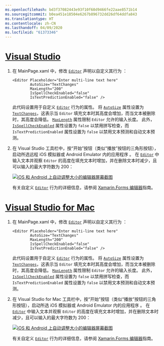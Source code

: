 ```yaml
---
ms.openlocfilehash: bd3f37082443e93f10f60d9466fe22aae8571b14
ms.sourcegitcommit: b0ea451e18504e6267b896732dd26df64ddfa843
ms.translationtype: HT
ms.contentlocale: zh-CN
ms.lasthandoff: 04/09/2020
ms.locfileid: "61373346"
---
```

# <a name="visual-studio"></a>[Visual Studio](#tab/vswin)

1. 在 MainPage.xaml 中，修改 [`Editor`](xref:Xamarin.Forms.Editor) 声明以自定义其行为  ：

    ```xaml
    <Editor Placeholder="Enter multi-line text here"
            AutoSize="TextChanges"
            MaxLength="200"
            IsSpellCheckEnabled="false"
            IsTextPredictionEnabled="false" />
    ```

    此代码设置用于自定义 [`Editor`](xref:Xamarin.Forms.Editor) 行为的属性。 将 [`AutoSize`](xref:Xamarin.Forms.Editor.AutoSize) 属性设置为 [`TextChanges`](xref:Xamarin.Forms.EditorAutoSizeOption.TextChanges)，这表示当 `Editor` 填充文本时其高度会增加，而当文本被删除时，其高度会降低。 [`MaxLength`](xref:Xamarin.Forms.InputView.MaxLength) 属性限制 `Editor` 允许的输入长度。 此外，[`IsSpellCheckEnabled`](xref:Xamarin.Forms.InputView.IsSpellCheckEnabled) 属性设置为 `false` 以禁用拼写检查，而 `IsTextPredictionEnabled` 属性设置为 `false` 以禁用文本预测和自动文本预测。

1. 在 Visual Studio 工具栏中，按“开始”按钮（类似“播放”按钮的三角形按钮），启动所选远程 iOS 模拟器或 Android Emulator 内的应用程序  。 在 [`Editor`](xref:Xamarin.Forms.Entry) 中输入文本并观察 `Editor` 的高度在填充文本时增加，并在删除文本时减少，且可以输入的最大字符数为 200：

    [![iOS 和 Android 上自动调整大小的编辑器屏幕截图](../images/customize-behavior.png "自动调整大小的编辑器")](../images/customize-behavior-large.png#lightbox "自动调整大小的编辑器")

    有关自定义 [`Editor`](xref:Xamarin.Forms.Editor) 行为的详细信息，请参阅 [Xamarin.Forms 编辑器](~/xamarin-forms/user-interface/text/editor.md)指南。

# <a name="visual-studio-for-mac"></a>[Visual Studio for Mac](#tab/vsmac)

1. 在 MainPage.xaml 中，修改 [`Editor`](xref:Xamarin.Forms.Editor) 声明以自定义其行为  ：

    ```xaml
    <Editor Placeholder="Enter multi-line text here"
            AutoSize="TextChanges"
            MaxLength="200"
            IsSpellCheckEnabled="false"
            IsTextPredictionEnabled="false" />
    ```

    此代码设置用于自定义 [`Editor`](xref:Xamarin.Forms.Editor) 行为的属性。 将 [`AutoSize`](xref:Xamarin.Forms.Editor.AutoSize) 属性设置为 [`TextChanges`](xref:Xamarin.Forms.EditorAutoSizeOption.TextChanges)，这表示当 `Editor` 填充文本时其高度会增加，而当文本被删除时，其高度会降低。 [`MaxLength`](xref:Xamarin.Forms.InputView.MaxLength) 属性限制 `Editor` 允许的输入长度。 此外，[`IsSpellCheckEnabled`](xref:Xamarin.Forms.InputView.IsSpellCheckEnabled) 属性设置为 `false` 以禁用拼写检查，而 `IsTextPredictionEnabled` 属性设置为 `false` 以禁用文本预测和自动文本预测。

1. 在 Visual Studio for Mac 工具栏中，按“开始”按钮（类似“播放”按钮的三角形按钮），启动所选 iOS 模拟器或 Android Emulator 内的应用程序  。 在 [`Editor`](xref:Xamarin.Forms.Entry) 中输入文本并观察 `Editor` 的高度在填充文本时增加，并在删除文本时减少，且可以输入的最大字符数为 200：

    [![iOS 和 Android 上自动调整大小的编辑器屏幕截图](../images/customize-behavior.png "自动调整大小的编辑器")](../images/customize-behavior-large.png#lightbox "自动调整大小的编辑器")

    有关自定义 [`Editor`](xref:Xamarin.Forms.Editor) 行为的详细信息，请参阅 [Xamarin.Forms 编辑器](~/xamarin-forms/user-interface/text/editor.md)指南。
